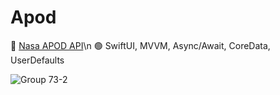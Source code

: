 # Apod

🚀 [Nasa APOD API](https://api.nasa.gov)\n
🟢 SwiftUI, MVVM, Async/Await, CoreData, UserDefaults

![Group 73-2](https://github.com/user-attachments/assets/f091c76b-2866-44a9-8ef9-2f7ad576921c)


